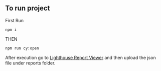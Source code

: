 ## To run project
First Run

```
npm i
```

THEN

```
npm run cy:open
```

After execution go to [Lighthouse Report Viewer](https://googlechrome.github.io/lighthouse/viewer/) and then upload the json file under reports folder.
